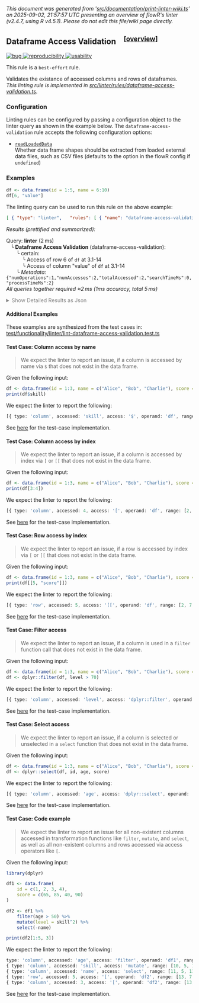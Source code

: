 _This document was generated from '[src/documentation/print-linter-wiki.ts](https://github.com/flowr-analysis/flowr/tree/main//src/documentation/print-linter-wiki.ts)' on 2025-09-02, 21:57:57 UTC presenting an overview of flowR's linter (v2.4.7, using R v4.5.1). Please do not edit this file/wiki page directly._
<h2 id="dataframe-access-validation">Dataframe Access Validation&emsp;<sup>[<a href="https://github.com/flowr-analysis/flowr/wiki/Linter">overview</a>]</sup></h2>

<span title="This rule is used to detect bugs in the code. Everything that affects the semantics of the code, such as incorrect function calls, wrong arguments, etc. is to be considered a bug. Otherwise, it may be a smell or a style issue."><a href='#bug'>![bug](https://img.shields.io/badge/bug-red) </a></span> <span title="This rule is used to detect issues that are related to the reproducibility of the code. For example, missing or incorrect random seeds, or missing data."><a href='#reproducibility'>![reproducibility](https://img.shields.io/badge/reproducibility-teal) </a></span> <span title="This rule is used to detect issues that are related to the (re-)usability of the code. For example, missing or incorrect error handling, or missing or incorrect user interface elements."><a href='#usability'>![usability](https://img.shields.io/badge/usability-teal) </a></span>


This rule is a `best-effort` rule.
 
Validates the existance of accessed columns and rows of dataframes.\
_This linting rule is implemented in <a href="https://github.com/flowr-analysis/flowr/tree/main//src/linter/rules/dataframe-access-validation.ts#L59">src/linter/rules/dataframe-access-validation.ts</a>._


### Configuration

Linting rules can be configured by passing a configuration object to the linter query as shown in the example below.
The `dataframe-access-validation` rule accepts the following configuration options:

- <a href="https://github.com/flowr-analysis/flowr/tree/main//src/linter/rules/dataframe-access-validation.ts#L47"><code><span title="Whether data frame shapes should be extracted from loaded external data files, such as CSV files (defaults to the option in the flowR config if undefined)">readLoadedData</span></code></a>\
Whether data frame shapes should be extracted from loaded external data files, such as CSV files (defaults to the option in the flowR config if `undefined`)

### Examples


```r
df <- data.frame(id = 1:5, name = 6:10)
df[6, "value"]
```


The linting query can be used to run this rule on the above example:




```json
[ { "type": "linter",   "rules": [ { "name": "dataframe-access-validation",     "config": {} } ] } ]
```






_Results (prettified and summarized):_

Query: **linter** (2 ms)\
&nbsp;&nbsp;&nbsp;╰ **Dataframe Access Validation** (dataframe-access-validation):\
&nbsp;&nbsp;&nbsp;&nbsp;&nbsp;&nbsp;&nbsp;╰ certain:\
&nbsp;&nbsp;&nbsp;&nbsp;&nbsp;&nbsp;&nbsp;&nbsp;&nbsp;&nbsp;&nbsp;╰ Access of row 6 of `df` at 3.1-14\
&nbsp;&nbsp;&nbsp;&nbsp;&nbsp;&nbsp;&nbsp;&nbsp;&nbsp;&nbsp;&nbsp;╰ Access of column "value" of `df` at 3.1-14\
&nbsp;&nbsp;&nbsp;&nbsp;&nbsp;&nbsp;&nbsp;╰ _Metadata_: <code>{"numOperations":1,"numAccesses":2,"totalAccessed":2,"searchTimeMs":0,"processTimeMs":2}</code>\
_All queries together required ≈2 ms (1ms accuracy, total 5 ms)_

<details> <summary style="color:gray">Show Detailed Results as Json</summary>

The analysis required _5.2 ms_ (including parsing and normalization and the query) within the generation environment.	

In general, the JSON contains the Ids of the nodes in question as they are present in the normalized AST or the dataflow graph of flowR.
Please consult the [Interface](https://github.com/flowr-analysis/flowr/wiki/Interface) wiki page for more information on how to get those.




```json
{
  "linter": {
    "results": {
      "dataframe-access-validation": {
        "results": [
          {
            "type": "row",
            "accessed": 6,
            "access": "[",
            "operand": "df",
            "range": [
              3,
              1,
              3,
              14
            ],
            "certainty": "certain"
          },
          {
            "type": "column",
            "accessed": "value",
            "access": "[",
            "operand": "df",
            "range": [
              3,
              1,
              3,
              14
            ],
            "certainty": "certain"
          }
        ],
        ".meta": {
          "numOperations": 1,
          "numAccesses": 2,
          "totalAccessed": 2,
          "searchTimeMs": 0,
          "processTimeMs": 2
        }
      }
    },
    ".meta": {
      "timing": 2
    }
  },
  ".meta": {
    "timing": 2
  }
}
```



</details>







	

#### Additional Examples
	
These examples are synthesized from the test cases in: [test/functionality/linter/lint-dataframe-access-validation.test.ts](https://github.com/flowr-analysis/flowr/tree/main//test/functionality/linter/lint-dataframe-access-validation.test.ts)


<h4 id="Test_Case:_Column_access_by_name">Test Case: Column access by name</h4>

> We expect the linter to report an issue, if a column is accessed by name via `$` that does not exist in the data frame.

Given the following input:

```r
df <- data.frame(id = 1:3, name = c("Alice", "Bob", "Charlie"), score = c(90, 65, 75))
print(df$skill)
```



We expect the linter to report the following:

```ts
[{ type: 'column', accessed: 'skill', access: '$', operand: 'df', range: [2, 7, 2, 14], certainty: LintingResultCertainty.Certain }]
```


See [here](https://github.com/flowr-analysis/flowr/tree/main//test/functionality/linter/lint-dataframe-access-validation.test.ts#L155) for the test-case implementation.
		
<h4 id="Test_Case:_Column_access_by_index">Test Case: Column access by index</h4>

> We expect the linter to report an issue, if a column is accessed by index via `[` or `[[` that does not exist in the data frame.

Given the following input:

```r
df <- data.frame(id = 1:3, name = c("Alice", "Bob", "Charlie"), score = c(90, 65, 75))
print(df[3:4])
```



We expect the linter to report the following:

```ts
[{ type: 'column', accessed: 4, access: '[', operand: 'df', range: [2, 7, 2, 13], certainty: LintingResultCertainty.Certain }]
```


See [here](https://github.com/flowr-analysis/flowr/tree/main//test/functionality/linter/lint-dataframe-access-validation.test.ts#L164) for the test-case implementation.
		
<h4 id="Test_Case:_Row_access_by_index">Test Case: Row access by index</h4>

> We expect the linter to report an issue, if a row is accessed by index via `[` or `[[` that does not exist in the data frame.

Given the following input:

```r
df <- data.frame(id = 1:3, name = c("Alice", "Bob", "Charlie"), score = c(90, 65, 75))
print(df[[5, "score"]])
```



We expect the linter to report the following:

```ts
[{ type: 'row', accessed: 5, access: '[[', operand: 'df', range: [2, 7, 2, 22], certainty: LintingResultCertainty.Certain }]
```


See [here](https://github.com/flowr-analysis/flowr/tree/main//test/functionality/linter/lint-dataframe-access-validation.test.ts#L173) for the test-case implementation.
		
<h4 id="Test_Case:_Filter_access">Test Case: Filter access</h4>

> We expect the linter to report an issue, if a column is used in a `filter` function call that does not exist in the data frame.

Given the following input:

```r
df <- data.frame(id = 1:3, name = c("Alice", "Bob", "Charlie"), score = c(90, 65, 75))
df <- dplyr::filter(df, level > 70)
```



We expect the linter to report the following:

```ts
[{ type: 'column', accessed: 'level', access: 'dplyr::filter', operand: 'df', range: [2, 7, 2, 35], certainty: LintingResultCertainty.Certain }]
```


See [here](https://github.com/flowr-analysis/flowr/tree/main//test/functionality/linter/lint-dataframe-access-validation.test.ts#L182) for the test-case implementation.
		
<h4 id="Test_Case:_Select_access">Test Case: Select access</h4>

> We expect the linter to report an issue, if a column is selected or unselected in a `select` function that does not exist in the data frame.

Given the following input:

```r
df <- data.frame(id = 1:3, name = c("Alice", "Bob", "Charlie"), score = c(90, 65, 75))
df <- dplyr::select(df, id, age, score)
```



We expect the linter to report the following:

```ts
[{ type: 'column', accessed: 'age', access: 'dplyr::select', operand: 'df', range: [2, 7, 2, 39], certainty: LintingResultCertainty.Certain }]
```


See [here](https://github.com/flowr-analysis/flowr/tree/main//test/functionality/linter/lint-dataframe-access-validation.test.ts#L191) for the test-case implementation.
		
<h4 id="Test_Case:_Code_example">Test Case: Code example</h4>

> We expect the linter to report an issue for all non-existent columns accessed in transformation functions like `filter`, `mutate`, and `select`, as well as all non-existent columns and rows accessed via access operators like `[`.

Given the following input:

```r
library(dplyr)

df1 <- data.frame(
    id = c(1, 2, 3, 4),
    score = c(65, 85, 40, 90)
)

df2 <- df1 %>%
    filter(age > 50) %>%
    mutate(level = skill^2) %>%
    select(-name)

print(df2[1:5, 3])
```



We expect the linter to report the following:

```ts
type: 'column', accessed: 'age', access: 'filter', operand: 'df1', range: [9, 5, 9, 20], certainty: LintingResultCertainty.Certain },
{ type: 'column', accessed: 'skill', access: 'mutate', range: [10, 5, 10, 27], certainty: LintingResultCertainty.Certain },
{ type: 'column', accessed: 'name', access: 'select', range: [11, 5, 11, 17], certainty: LintingResultCertainty.Certain },
{ type: 'row', accessed: 5, access: '[', operand: 'df2', range: [13, 7, 13, 17], certainty: LintingResultCertainty.Certain },
{ type: 'column', accessed: 3, access: '[', operand: 'df2', range: [13, 7, 13, 17], certainty: LintingResultCertainty.Certain
```


See [here](https://github.com/flowr-analysis/flowr/tree/main//test/functionality/linter/lint-dataframe-access-validation.test.ts#L200) for the test-case implementation.